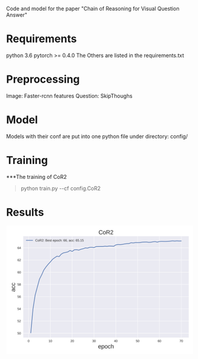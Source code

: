 Code and model for the paper "Chain of Reasoning for Visual Question Answer"

# Requirements
python 3.6
pytorch >= 0.4.0
The Others are listed in the requirements.txt

# Preprocessing
Image: Faster-rcnn features
Question: SkipThoughs

# Model
Models with their conf are put into one python file under directory: config/

# Training
***The training of CoR2 
>  python train.py --cf config.CoR2

# Results
![CoR2](./figure/CoR2.png)





